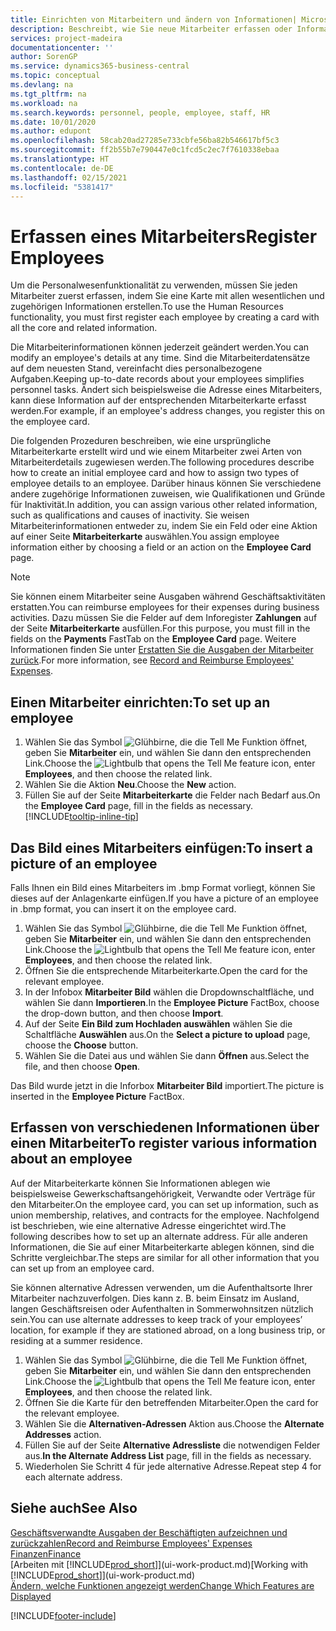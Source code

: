 ```yaml
---
title: Einrichten von Mitarbeitern und ändern von Informationen| Microsoft Docs
description: Beschreibt, wie Sie neue Mitarbeiter erfassen oder Informationen für vorhandene Mitarbeiter bearbeiten.
services: project-madeira
documentationcenter: ''
author: SorenGP
ms.service: dynamics365-business-central
ms.topic: conceptual
ms.devlang: na
ms.tgt_pltfrm: na
ms.workload: na
ms.search.keywords: personnel, people, employee, staff, HR
ms.date: 10/01/2020
ms.author: edupont
ms.openlocfilehash: 58cab20ad27285e733cbfe56ba82b546617bf5c3
ms.sourcegitcommit: ff2b55b7e790447e0c1fcd5c2ec7f7610338ebaa
ms.translationtype: HT
ms.contentlocale: de-DE
ms.lasthandoff: 02/15/2021
ms.locfileid: "5381417"
---
```

# <a name="register-employees"></a><span data-ttu-id="ffcfb-103">Erfassen eines Mitarbeiters</span><span class="sxs-lookup"><span data-stu-id="ffcfb-103">Register Employees</span></span>
<span data-ttu-id="ffcfb-104">Um die Personalwesenfunktionalität zu verwenden, müssen Sie jeden Mitarbeiter zuerst erfassen, indem Sie eine Karte mit allen wesentlichen und zugehörigen Informationen erstellen.</span><span class="sxs-lookup"><span data-stu-id="ffcfb-104">To use the Human Resources functionality, you must first register each employee by creating a card with all the core and related information.</span></span>

<span data-ttu-id="ffcfb-105">Die Mitarbeiterinformationen können jederzeit geändert werden.</span><span class="sxs-lookup"><span data-stu-id="ffcfb-105">You can modify an employee's details at any time.</span></span> <span data-ttu-id="ffcfb-106">Sind die Mitarbeiterdatensätze auf dem neuesten Stand, vereinfacht dies personalbezogene Aufgaben.</span><span class="sxs-lookup"><span data-stu-id="ffcfb-106">Keeping up-to-date records about your employees simplifies personnel tasks.</span></span> <span data-ttu-id="ffcfb-107">Ändert sich beispielsweise die Adresse eines Mitarbeiters, kann diese Information auf der entsprechenden Mitarbeiterkarte erfasst werden.</span><span class="sxs-lookup"><span data-stu-id="ffcfb-107">For example, if an employee's address changes, you register this on the employee card.</span></span>

<span data-ttu-id="ffcfb-108">Die folgenden Prozeduren beschreiben, wie eine ursprüngliche Mitarbeiterkarte erstellt wird und wie einem Mitarbeiter zwei Arten von Mitarbeiterdetails zugewiesen werden.</span><span class="sxs-lookup"><span data-stu-id="ffcfb-108">The following procedures describe how to create an initial employee card and how to assign two types of employee details to an employee.</span></span> <span data-ttu-id="ffcfb-109">Darüber hinaus können Sie verschiedene andere zugehörige Informationen zuweisen, wie Qualifikationen und Gründe für Inaktivität.</span><span class="sxs-lookup"><span data-stu-id="ffcfb-109">In addition, you can assign various other related information, such as qualifications and causes of inactivity.</span></span> <span data-ttu-id="ffcfb-110">Sie weisen Mitarbeiterinformationen entweder zu, indem Sie ein Feld oder eine Aktion auf einer Seite **Mitarbeiterkarte** auswählen.</span><span class="sxs-lookup"><span data-stu-id="ffcfb-110">You assign employee information either by choosing a field or an action on the **Employee Card** page.</span></span>

> [!NOTE]  
> <span data-ttu-id="ffcfb-111">Sie können einem Mitarbeiter seine Ausgaben während Geschäftsaktivitäten erstatten.</span><span class="sxs-lookup"><span data-stu-id="ffcfb-111">You can reimburse employees for their expenses during business activities.</span></span> <span data-ttu-id="ffcfb-112">Dazu müssen Sie die Felder auf dem Inforegister **Zahlungen** auf der Seite **Mitarbeiterkarte** ausfüllen.</span><span class="sxs-lookup"><span data-stu-id="ffcfb-112">For this purpose, you must fill in the fields on the **Payments** FastTab on the **Employee Card** page.</span></span> <span data-ttu-id="ffcfb-113">Weitere Informationen finden Sie unter [Erstatten Sie die Ausgaben der Mitarbeiter zurück](finance-how-record-reimburse-employee-expenses.md).</span><span class="sxs-lookup"><span data-stu-id="ffcfb-113">For more information, see [Record and Reimburse Employees' Expenses](finance-how-record-reimburse-employee-expenses.md).</span></span>

## <a name="to-set-up-an-employee"></a><span data-ttu-id="ffcfb-114">Einen Mitarbeiter einrichten:</span><span class="sxs-lookup"><span data-stu-id="ffcfb-114">To set up an employee</span></span>
1. <span data-ttu-id="ffcfb-115">Wählen Sie das Symbol ![Glühbirne, die die Tell Me Funktion öffnet](media/ui-search/search_small.png "Was möchten Sie tun?"), geben Sie **Mitarbeiter** ein, und wählen Sie dann den entsprechenden Link.</span><span class="sxs-lookup"><span data-stu-id="ffcfb-115">Choose the ![Lightbulb that opens the Tell Me feature](media/ui-search/search_small.png "Tell me what you want to do") icon, enter **Employees**, and then choose the related link.</span></span>
2. <span data-ttu-id="ffcfb-116">Wählen Sie die Aktion **Neu**.</span><span class="sxs-lookup"><span data-stu-id="ffcfb-116">Choose the **New** action.</span></span>
3. <span data-ttu-id="ffcfb-117">Füllen Sie auf der Seite **Mitarbeiterkarte** die Felder nach Bedarf aus.</span><span class="sxs-lookup"><span data-stu-id="ffcfb-117">On the **Employee Card** page, fill in the fields as necessary.</span></span> [!INCLUDE[tooltip-inline-tip](includes/tooltip-inline-tip_md.md)]

## <a name="to-insert-a-picture-of-an-employee"></a><span data-ttu-id="ffcfb-118">Das Bild eines Mitarbeiters einfügen:</span><span class="sxs-lookup"><span data-stu-id="ffcfb-118">To insert a picture of an employee</span></span>
<span data-ttu-id="ffcfb-119">Falls Ihnen ein Bild eines Mitarbeiters im .bmp Format vorliegt, können Sie dieses auf der Anlagenkarte einfügen.</span><span class="sxs-lookup"><span data-stu-id="ffcfb-119">If you have a picture of an employee in .bmp format, you can insert it on the employee card.</span></span>

1. <span data-ttu-id="ffcfb-120">Wählen Sie das Symbol ![Glühbirne, die die Tell Me Funktion öffnet](media/ui-search/search_small.png "Was möchten Sie tun?"), geben Sie **Mitarbeiter** ein, und wählen Sie dann den entsprechenden Link.</span><span class="sxs-lookup"><span data-stu-id="ffcfb-120">Choose the ![Lightbulb that opens the Tell Me feature](media/ui-search/search_small.png "Tell me what you want to do") icon, enter **Employees**, and then choose the related link.</span></span>
2. <span data-ttu-id="ffcfb-121">Öffnen Sie die entsprechende Mitarbeiterkarte.</span><span class="sxs-lookup"><span data-stu-id="ffcfb-121">Open the card for the relevant employee.</span></span>
3. <span data-ttu-id="ffcfb-122">In der Infobox **Mitarbeiter Bild** wählen die Dropdownschaltfläche, und wählen Sie dann **Importieren**.</span><span class="sxs-lookup"><span data-stu-id="ffcfb-122">In the **Employee Picture** FactBox, choose the drop-down button, and then choose **Import**.</span></span>
4. <span data-ttu-id="ffcfb-123">Auf der Seite **Ein Bild zum Hochladen auswählen** wählen Sie die Schaltfläche **Auswählen** aus.</span><span class="sxs-lookup"><span data-stu-id="ffcfb-123">On the **Select a picture to upload** page, choose the **Choose** button.</span></span>
5. <span data-ttu-id="ffcfb-124">Wählen Sie die Datei aus und wählen Sie dann **Öffnen** aus.</span><span class="sxs-lookup"><span data-stu-id="ffcfb-124">Select the file, and then choose **Open**.</span></span>

<span data-ttu-id="ffcfb-125">Das Bild wurde jetzt in die Inforbox **Mitarbeiter Bild** importiert.</span><span class="sxs-lookup"><span data-stu-id="ffcfb-125">The picture is inserted in the **Employee Picture** FactBox.</span></span>

## <a name="to-register-various-information-about-an-employee"></a><span data-ttu-id="ffcfb-126">Erfassen von verschiedenen Informationen über einen Mitarbeiter</span><span class="sxs-lookup"><span data-stu-id="ffcfb-126">To register various information about an employee</span></span>
<span data-ttu-id="ffcfb-127">Auf der Mitarbeiterkarte können Sie Informationen ablegen wie beispielsweise Gewerkschaftsangehörigkeit, Verwandte oder Verträge für den Mitarbeiter.</span><span class="sxs-lookup"><span data-stu-id="ffcfb-127">On the employee card, you can set up information, such as union membership, relatives, and contracts for the employee.</span></span> <span data-ttu-id="ffcfb-128">Nachfolgend ist beschrieben, wie eine alternative Adresse eingerichtet wird.</span><span class="sxs-lookup"><span data-stu-id="ffcfb-128">The following describes how to set up an alternate address.</span></span> <span data-ttu-id="ffcfb-129">Für alle anderen Informationen, die Sie auf einer Mitarbeiterkarte ablegen können, sind die Schritte vergleichbar.</span><span class="sxs-lookup"><span data-stu-id="ffcfb-129">The steps are similar for all other information that you can set up from an employee card.</span></span>

<span data-ttu-id="ffcfb-130">Sie können alternative Adressen verwenden, um die Aufenthaltsorte Ihrer Mitarbeiter nachzuverfolgen. Dies kann z. B. beim Einsatz im Ausland, langen Geschäftsreisen oder Aufenthalten in Sommerwohnsitzen nützlich sein.</span><span class="sxs-lookup"><span data-stu-id="ffcfb-130">You can use alternate addresses to keep track of your employees’ location, for example if they are stationed abroad, on a long business trip, or residing at a summer residence.</span></span>

1. <span data-ttu-id="ffcfb-131">Wählen Sie das Symbol ![Glühbirne, die die Tell Me Funktion öffnet](media/ui-search/search_small.png "Was möchten Sie tun?"), geben Sie **Mitarbeiter** ein, und wählen Sie dann den entsprechenden Link.</span><span class="sxs-lookup"><span data-stu-id="ffcfb-131">Choose the ![Lightbulb that opens the Tell Me feature](media/ui-search/search_small.png "Tell me what you want to do") icon, enter **Employees**, and then choose the related link.</span></span>
2. <span data-ttu-id="ffcfb-132">Öffnen Sie die Karte für den betreffenden Mitarbeiter.</span><span class="sxs-lookup"><span data-stu-id="ffcfb-132">Open the card for the relevant employee.</span></span>
3. <span data-ttu-id="ffcfb-133">Wählen Sie die **Alternativen-Adressen** Aktion aus.</span><span class="sxs-lookup"><span data-stu-id="ffcfb-133">Choose the **Alternate Addresses** action.</span></span>
4. <span data-ttu-id="ffcfb-134">Füllen Sie auf der Seite **Alternative Adressliste** die notwendigen Felder aus.</span><span class="sxs-lookup"><span data-stu-id="ffcfb-134">**In the Alternate Address List** page, fill in the fields as necessary.</span></span>
5. <span data-ttu-id="ffcfb-135">Wiederholen Sie Schritt 4 für jede alternative Adresse.</span><span class="sxs-lookup"><span data-stu-id="ffcfb-135">Repeat step 4 for each alternate address.</span></span>

## <a name="see-also"></a><span data-ttu-id="ffcfb-136">Siehe auch</span><span class="sxs-lookup"><span data-stu-id="ffcfb-136">See Also</span></span>
[<span data-ttu-id="ffcfb-137">Geschäftsverwandte Ausgaben der Beschäftigten aufzeichnen und zurückzahlen</span><span class="sxs-lookup"><span data-stu-id="ffcfb-137">Record and Reimburse Employees' Expenses</span></span>](finance-how-record-reimburse-employee-expenses.md)  
[<span data-ttu-id="ffcfb-138">Finanzen</span><span class="sxs-lookup"><span data-stu-id="ffcfb-138">Finance</span></span>](finance.md)  
<span data-ttu-id="ffcfb-139">[Arbeiten mit [!INCLUDE[prod_short](includes/prod_short.md)]](ui-work-product.md)</span><span class="sxs-lookup"><span data-stu-id="ffcfb-139">[Working with [!INCLUDE[prod_short](includes/prod_short.md)]](ui-work-product.md)</span></span>  
[<span data-ttu-id="ffcfb-140">Ändern, welche Funktionen angezeigt werden</span><span class="sxs-lookup"><span data-stu-id="ffcfb-140">Change Which Features are Displayed</span></span>](ui-experiences.md)


[!INCLUDE[footer-include](includes/footer-banner.md)]